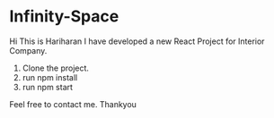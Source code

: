 # Infinity-Space
Hi This is Hariharan
I have developed a new React Project for Interior Company.
1) Clone the project.
2) run npm install
3) run npm start

Feel free to contact me. Thankyou

